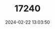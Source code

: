 ---
title: "17240"
category: "Physella microstriata"
draft: false
date: 2024-02-22 13:03:50
languages:
  English: ["Fish Lake Physa"]
---